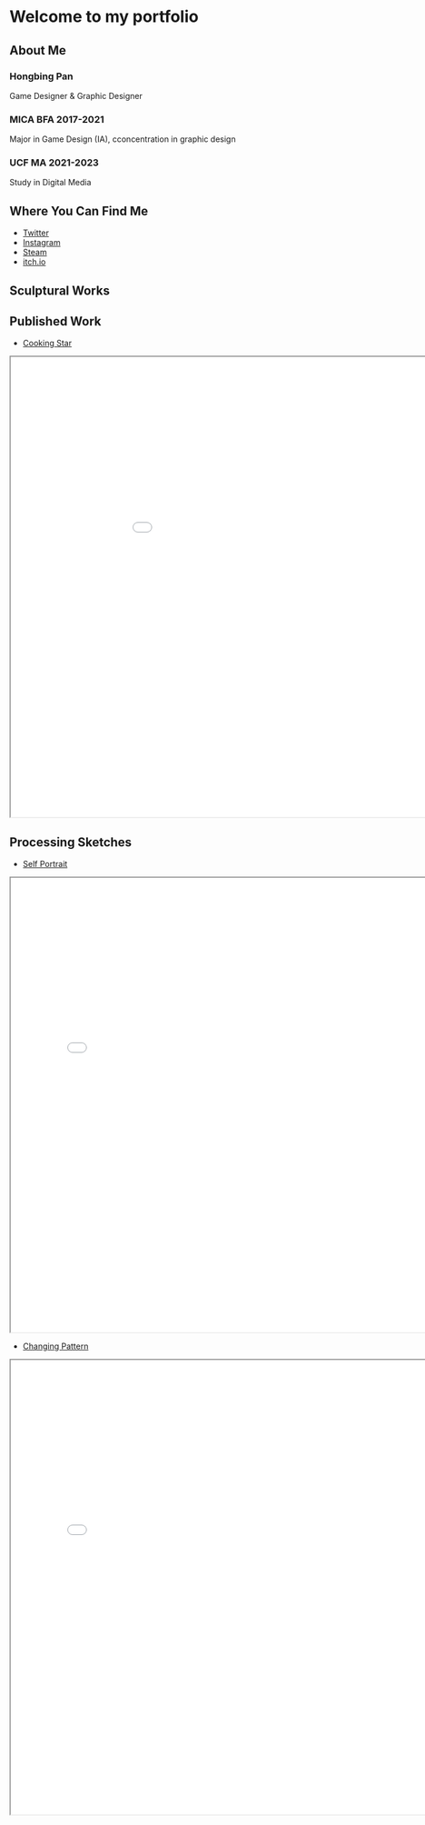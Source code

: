 # Welcome to my portfolio

## About Me
### Hongbing Pan
Game Designer & Graphic Designer
### MICA BFA 2017-2021
Major in Game Design (IA), cconcentration in graphic design
### UCF MA 2021-2023
Study in Digital Media

## Where You Can Find Me
 - [Twitter](https://twitter.com/thingspockydoes)
 - [Instagram](https://www.instagram.com/pockyyyyyy_tnt/)
 - [Steam](https://steamcommunity.com/id/7771922/)
 - [itch.io](https://pockyyyyyy.itch.io/)

## Sculptural Works

## Published Work

 - [Cooking Star](published/CookingGame)
 <iframe src="published/CookingGame/" height="810" width="1030" title="Pattern"></iframe>



## Processing Sketches

 - [Self Portrait](sketch/w1)
 <iframe src="sketch/w1/" height="800" width="800" title="Self Portrait"></iframe>

 - [Changing Pattern](sketch/w2)
 <iframe src="sketch/w2/" height="800" width="800" title="Pattern"></iframe>
